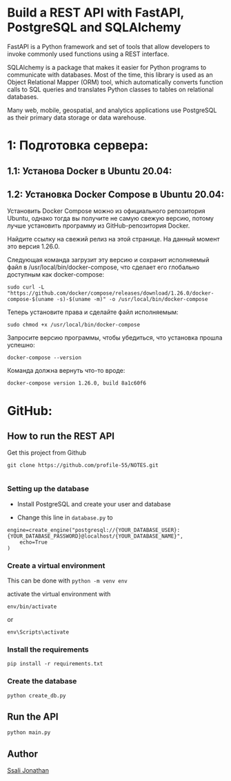 # Build a REST API with FastAPI, PostgreSQL and SQLAlchemy
FastAPI is a Python framework and set of tools that allow developers to invoke commonly used functions using a REST interface. 

SQLAlchemy is a package that makes it easier for Python programs to communicate with databases. Most of the time, this library is used as an Object Relational Mapper (ORM) tool, which automatically converts function calls to SQL queries and translates Python classes to tables on relational databases.

Many web, mobile, geospatial, and analytics applications use PostgreSQL as their primary data storage or data warehouse.

# 1: Подготовка сервера:

## 1.1: Установа Docker в Ubuntu 20.04:

## 1.2: Установка Docker Compose в Ubuntu 20.04:
Установить Docker Compose можно из официального репозитория Ubuntu, однако тогда вы получите не самую свежую версию, потому лучше установить программу из GitHub-репозитория Docker.

Найдите ссылку на свежий релиз на этой странице. На данный момент это версия 1.26.0.

Следующая команда загрузит эту версию и сохранит исполняемый файл в /usr/local/bin/docker-compose, что сделает его глобально доступным как docker-compose:
```
sudo curl -L "https://github.com/docker/compose/releases/download/1.26.0/docker-compose-$(uname -s)-$(uname -m)" -o /usr/local/bin/docker-compose
```

Теперь установите права и сделайте файл исполняемым:
```
sudo chmod +x /usr/local/bin/docker-compose
```

Запросите версию программы, чтобы убедиться, что установка прошла успешно:
```
docker-compose --version
```

Команда должна вернуть что-то вроде:
```
docker-compose version 1.26.0, build 8a1c60f6
```

# GitHub:

## How to run the REST API
Get this project from Github
``` 
git clone https://github.com/profile-55/NOTES.git
 
```



### Setting up the database

* Install PostgreSQL and create your user and database

* Change this line in ` database.py ` to 

``` 
engine=create_engine("postgresql://{YOUR_DATABASE_USER}:{YOUR_DATABASE_PASSWORD}@localhost/{YOUR_DATABASE_NAME}",
    echo=True
)
```

### Create a virtual environment
This can be done with 
``` python -m venv env ```

activate the virtual environment with 

``` 
env/bin/activate
```

or 

```
env\Scripts\activate
```



### Install the requirements 

``` 
pip install -r requirements.txt
```

### Create the database
``` python create_db.py ```

## Run the API
``` python main.py ```

## Author 
[Ssali Jonathan](https://github.com/jod35)
